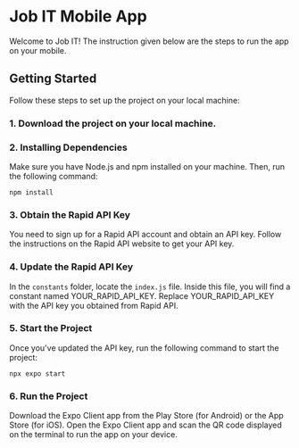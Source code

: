 # Job IT Mobile App

Welcome to Job IT! The instruction given below are the steps to run the app on your mobile.

## Getting Started

Follow these steps to set up the project on your local machine:

### 1. Download the project on your local machine.

### 2. Installing Dependencies
Make sure you have Node.js and npm installed on your machine. Then, run the following command:
```
npm install
```

### 3. Obtain the Rapid API Key
You need to sign up for a Rapid API account and obtain an API key. Follow the instructions on the Rapid API website to get your API key.

### 4. Update the Rapid API Key
In the `constants` folder, locate the `index.js` file. Inside this file, you will find a constant named YOUR_RAPID_API_KEY. Replace YOUR_RAPID_API_KEY with the API key you obtained from Rapid API.

### 5. Start the Project
Once you've updated the API key, run the following command to start the project:
```
npx expo start
```

### 6. Run the Project
Download the Expo Client app from the Play Store (for Android) or the App Store (for iOS). Open the Expo Client app and scan the QR code displayed on the terminal to run the app on your device.

